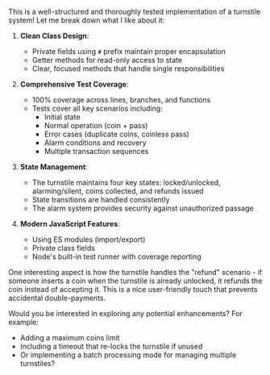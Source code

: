 This is a well-structured and thoroughly tested implementation of a turnstile system! Let me break down what I like about it:

1. **Clean Class Design**:
   - Private fields using `#` prefix maintain proper encapsulation
   - Getter methods for read-only access to state
   - Clear, focused methods that handle single responsibilities

2. **Comprehensive Test Coverage**:
   - 100% coverage across lines, branches, and functions
   - Tests cover all key scenarios including:
     - Initial state
     - Normal operation (coin + pass)
     - Error cases (duplicate coins, coinless pass)
     - Alarm conditions and recovery
     - Multiple transaction sequences

3. **State Management**:
   - The turnstile maintains four key states: locked/unlocked, alarming/silent, coins collected, and refunds issued
   - State transitions are handled consistently
   - The alarm system provides security against unauthorized passage

4. **Modern JavaScript Features**:
   - Using ES modules (import/export)
   - Private class fields
   - Node's built-in test runner with coverage reporting

One interesting aspect is how the turnstile handles the "refund" scenario - if someone inserts a coin when the turnstile is already unlocked, it refunds the coin instead of accepting it. This is a nice user-friendly touch that prevents accidental double-payments.

Would you be interested in exploring any potential enhancements? For example:
- Adding a maximum coins limit
- Including a timeout that re-locks the turnstile if unused
- Or implementing a batch processing mode for managing multiple turnstiles?